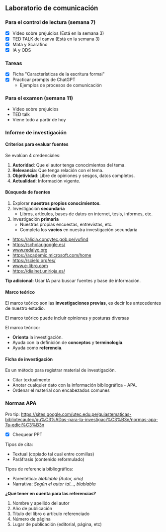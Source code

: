 ## Laboratorio de comunicación

### Para el control de lectura (semana 7)

- [x] Video sobre prejuicios (Está en la semana 3)
- [x] TED TALK del canva (Está en la semana 3)
- [x] Mata y Scarafino
- [x] IA y ODS

### Tareas

- [x] Ficha "Características de la escritura formal"
- [x] Practicar prompts de ChatGPT
	- Ejemplos de procesos de comunicación

### Para el examen (semana 11)

- Video sobre prejuicios
- TED talk
- Viene todo a partir de hoy

### Informe de investigación

#### Criterios para evaluar fuentes

Se evalúan 4 credenciales:

1. **Autoridad**: Que el autor tenga conocimientos del tema.
2. **Relevancia**: Que tenga relación con el tema.
3. **Objetividad**: Libre de opiniones y sesgos, datos completos.
4. **Actualidad**: Información vigente.

#### Búsqueda de fuentes

1. Explorar **nuestros propios conocimientos**.
2. Investigación **secundaria**
	- Libros, artículos, bases de datos en internet, tesis, informes, etc.
3. Investigación **primaria** 
	- Nuestras propias encuestas, entrevistas, etc.
	- Completa los **vacíos** en nuestra investigación secundaria

- https://alicia.concytec.gob.pe/vufind
- https://scholar.google.es/
- www.redalyc.org
- https://academic.microsoft.com/home
- https://scielo.org/es/
- www.e-libro.com
- https://dialnet.unirioja.es/

**Tip adicional:** Usar IA para buscar fuentes y base de información.

#### Marco teórico

El marco teórico son las **investigaciones previas**, es decir los antecedentes de nuestro estudio.

El marco teórico puede incluir opiniones y posturas diversas

El marco teórico:

- **Orienta** la investigación.
- Ayuda con la definición de **conceptos** y **terminología**.
- Ayuda como **referencia**.

#### Ficha de investigación

Es un método para registrar material de investigación.

- Citar textualmente
- Anotar cualquier dato con la información bibliográfica - APA.
- Ordenar el material con encabezados comunes

### Normas APA

Pro tip: https://sites.google.com/utec.edu.pe/guiastematicas-bibliotecautec/gu%C3%ADas-para-la-investigaci%C3%B3n/normas-apa-7a-edici%C3%B3n

- [x] Chequear PPT

Tipos de cita:

- Textual (copiado tal cual entre comillas)
- Paráfrasis (contenido reformulado)

Tipos de referencia bibliográfica:

- Parentética: *blablabla (Autor, año)*
- Narrativa: *Según el autor tal..., blablabla*

**¿Qué tener en cuenta para las referencias?**

1. Nombre y apellido del autor
2. Año de publicación
3. Título del libro o artículo referenciado
4. Número de página
5. Lugar de publicación (editorial, página, etc)

